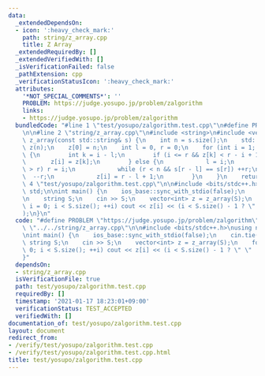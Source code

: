 ```yaml
---
data:
  _extendedDependsOn:
  - icon: ':heavy_check_mark:'
    path: string/z_array.cpp
    title: Z Array
  _extendedRequiredBy: []
  _extendedVerifiedWith: []
  _isVerificationFailed: false
  _pathExtension: cpp
  _verificationStatusIcon: ':heavy_check_mark:'
  attributes:
    '*NOT_SPECIAL_COMMENTS*': ''
    PROBLEM: https://judge.yosupo.jp/problem/zalgorithm
    links:
    - https://judge.yosupo.jp/problem/zalgorithm
  bundledCode: "#line 1 \"test/yosupo/zalgorithm.test.cpp\"\n#define PROBLEM \"https://judge.yosupo.jp/problem/zalgorithm\"\
    \n\n#line 2 \"string/z_array.cpp\"\n#include <string>\n#include <vector>\n\nstd::vector<int>\
    \ z_array(const std::string& s) {\n    int n = s.size();\n    std::vector<int>\
    \ z(n);\n    z[0] = n;\n    int l = 0, r = 0;\n    for (int i = 1; i < n; ++i)\
    \ {\n        int k = i - l;\n        if (i <= r && z[k] < r - i + 1) {\n     \
    \       z[i] = z[k];\n        } else {\n            l = i;\n            if (i\
    \ > r) r = i;\n            while (r < n && s[r - l] == s[r]) ++r;\n          \
    \  --r;\n            z[i] = r - l + 1;\n        }\n    }\n    return z;\n}\n#line\
    \ 4 \"test/yosupo/zalgorithm.test.cpp\"\n\n#include <bits/stdc++.h>\nusing namespace\
    \ std;\n\nint main() {\n    ios_base::sync_with_stdio(false);\n    cin.tie(0);\n\
    \n    string S;\n    cin >> S;\n    vector<int> z = z_array(S);\n    for (int\
    \ i = 0; i < S.size(); ++i) cout << z[i] << (i < S.size() - 1 ? \" \" : \"\\n\"\
    );\n}\n"
  code: "#define PROBLEM \"https://judge.yosupo.jp/problem/zalgorithm\"\n\n#include\
    \ \"../../string/z_array.cpp\"\n\n#include <bits/stdc++.h>\nusing namespace std;\n\
    \nint main() {\n    ios_base::sync_with_stdio(false);\n    cin.tie(0);\n\n   \
    \ string S;\n    cin >> S;\n    vector<int> z = z_array(S);\n    for (int i =\
    \ 0; i < S.size(); ++i) cout << z[i] << (i < S.size() - 1 ? \" \" : \"\\n\");\n\
    }"
  dependsOn:
  - string/z_array.cpp
  isVerificationFile: true
  path: test/yosupo/zalgorithm.test.cpp
  requiredBy: []
  timestamp: '2021-01-17 18:23:01+09:00'
  verificationStatus: TEST_ACCEPTED
  verifiedWith: []
documentation_of: test/yosupo/zalgorithm.test.cpp
layout: document
redirect_from:
- /verify/test/yosupo/zalgorithm.test.cpp
- /verify/test/yosupo/zalgorithm.test.cpp.html
title: test/yosupo/zalgorithm.test.cpp
---
```

